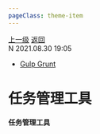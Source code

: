 ```yaml
---
pageClass: theme-item
---
```

<div class="extend-header">
    <div class="info">
        <div class="record">
            <a class="back" href="./">上一级</a>
            <a class="back" href="./">返回</a>
        </div>        
        <div class="mini">
            <span>N 2021.08.30 19:05</span>
        </div>
    </div>
    <div class="content"><div class="custom-block links">
<ul class="desc">
<li><a href="undefined">Gulp Grunt</a></li>
</ul>
</div></div>
</div>
<div class="content-header">
<h1>任务管理工具</h1><strong>任务管理工具</strong>
</div>
<div class="static-content">


</div>
